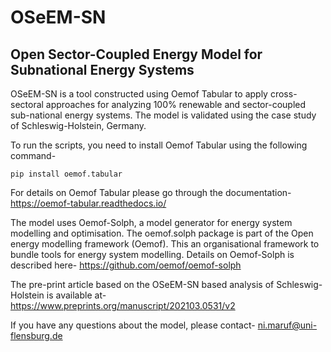 # OSeEM-SN
## Open Sector-Coupled Energy Model for Subnational Energy Systems

OSeEM-SN is a tool constructed using Oemof Tabular to apply cross-sectoral approaches for analyzing 100% renewable and sector-coupled sub-national energy systems. The model is validated using the case study of Schleswig-Holstein, Germany.

To run the scripts, you need to install Oemof Tabular using the following command- 
```
pip install oemof.tabular
```
For details on Oemof Tabular please go through the documentation-
https://oemof-tabular.readthedocs.io/

The model uses Oemof-Solph, a model generator for energy system modelling and optimisation. The oemof.solph package is part of the Open energy modelling framework (Oemof). This an organisational framework to bundle tools for energy system modelling. Details on Oemof-Solph is described here- https://github.com/oemof/oemof-solph

The pre-print article based on the OSeEM-SN based analysis of Schleswig-Holstein is available at-
https://www.preprints.org/manuscript/202103.0531/v2 

If you have any questions about the model, please contact- 
ni.maruf@uni-flensburg.de
